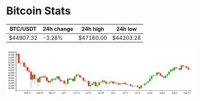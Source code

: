 # Bitcoin Stats

BTC/USDT|24h change|24h high|24h low|
|---|---|---|---|
|$44907.32|-3.28%|$47160.00|$44203.28|

<img src="./chart.svg">
